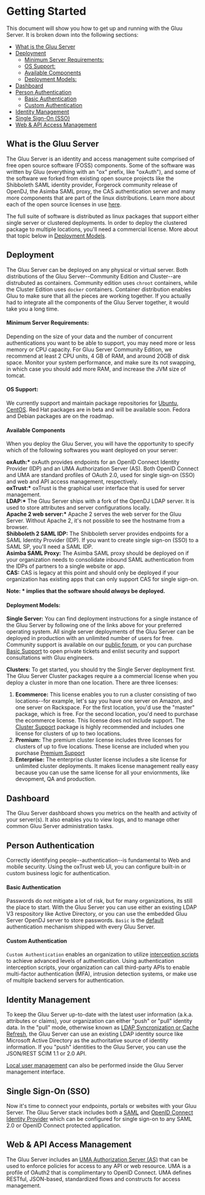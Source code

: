 # Getting Started

This document will show you how to get up and running with the Gluu Server. It is broken down into the following sections:

- [What is the Gluu Server](#what-is-the-gluu-server)    
- [Deployment](#deployment)    
	- [Minimum Server Requirements:](#minimum-server-requirements)  
	- [OS Support:](#os-support)  
	- [Available Components](#available-components)  
	- [Deployment Models:](#deployment-models)  
- [Dashboard](#dashboard)  
- [Person Authentication](#person-authentication)  
	- [Basic Authentication](#basic-authentication)  
	- [Custom Authentication](#custom-authentication)  
- [Identity Management](#identity-management)  
- [Single Sign-On (SSO)](#single-sign-on-sso)  
- [Web & API Access Management](#web-and-api-access-management)  

## What is the Gluu Server

The Gluu Server is an identity and access management suite comprised of free open source software (FOSS) components. Some of the software was written by Gluu (everything with an "ox" prefix, like "oxAuth"), and some of the software we forked from existing open source projects like the Shibboleth SAML identity provider, Forgerock community release of OpenDJ, the Asimba SAML proxy, the CAS authentication server and many more components that are part of the linux distributions. Learn more about each of the open source licenses in use [here](../introduction/index.md#licenses).

The full suite of software is distributed as linux packages that support either single server or clustered deployments. In order to deploy the clustered package to multiple locations, you'll need a commercial license. More about that topic below in [Deployment Models](#deployment-models).


## Deployment
The Gluu Server can be deployed on any physical or virtual server. Both distributions of the Gluu Server--Community Edition and Cluster--are distrubuted as containers. Community edition uses `chroot` containers, while the Cluster Edition uses `docker` containers. Container distribution enables Gluu to make sure that all the pieces are working together. If you actually had to integrate all the components of the Gluu Server together, it would take you a long time. 

#### Minimum Server Requirements:    
Depending on the size of your data and the number of concurrent authentications you want to be able to support, you may need more or less memory or CPU capacity. For Gluu Server Community Edition, we recommend at least 2 CPU units, 4 GB of RAM, and around 20GB of disk space. Monitor your system performance, and make sure its not swapping, in which case you should add more RAM, and increase the JVM size of tomcat.
 
#### OS Support:     
We currently support and maintain package repositories for [Ubuntu](../deployment/ubuntu.md), [CentOS](../deployment/centos.md). Red Hat packages are in beta and will be available soon. Fedora and Debian packages are on the roadmap.

#### Available Components
When you deploy the Gluu Server, you will have the opportunity to specify which of the following softwares you want deployed on your server: 

__oxAuth:*__ oxAuth provides endpoints for an OpenID Connect Identity Provider (IDP) and an UMA Authorization Server (AS). Both OpenID Connect and UMA are standard profiles of OAuth 2.0, used for single sign-on (SSO) and web and API access management, respectively.    
__oxTrust:*__ oxTrust is the graphical user interface that is used for server management.   
__LDAP:*__ The Gluu Server ships with a fork of the OpenDJ LDAP server. It is used to store attributes and server configurations locally.   
__Apache 2 web server:*__ Apache 2 serves the web server for the Gluu Server. Without Apache 2, it's not possible to see the hostname from a browser.   
**Shibboleth 2 SAML IDP:** The Shibboleth server provides endpoints for a SAML Identity Provider (IDP). If you want to create single sign-on (SSO) to a SAML SP, you'll need a SAML IDP.   
**Asimba SAML Proxy:** The Asimba SAML proxy should be deployed on if your organization needs to consolidate inbound SAML authentication from the IDPs of partners to a single website or app.   
**CAS:** CAS is legacy at this point and should only be deployed if your organization has existing apps that can only support CAS for single sign-on.   

__Note: * implies that the software should *always* be deployed.__

#### Deployment Models:  
**Single Server:** You can find deployment instructions for a single instance of the Gluu Server by following one of the links above for your preferred operating system. All single server deployments of the Gluu Server can be deployed in production with an unlimited number of users for free. Community support is available on our [public forum](http://support.gluu.org), or you can purchase [Basic Support](http://gluu.org/pricing) to open private tickets and enlist security and support consultations with Gluu engineers.   

**Clusters:**  To get started, you should try the Single Server deployment first. The Gluu Server Cluster packages require a a commercial license when you deploy a cluster in more than one location. There are three licenses:
  
1. **Ecommerce:** This license enables you to run a cluster consisting of two locations--for example, let's say you have one server on Amazon, and one server on Rackspace. For the first location, you'd use the "master" package, which is free. For the second location, you'd need to purchase the ecommerce license. This license does not include support. The [Cluster  Support](http://gluu.org/pricing) package is highly recommended and includes one license for clusters of up to two locations.
2. **Premium:** The premium cluster license includes three licenses for clusters of up to five locations. These license are included when you purchase [Premium Support](http://gluu.org/pricing)
3. **Enterprise:** The enterprise cluster license includes a site license for unlimited cluster deployments. It makes license management really easy because you can use the same license for all your enviornments, like devopment, QA and production.

## Dashboard
The Gluu Server dashboard shows you metrics on the health and activity of your server(s). It also enables you to view logs, and to manage other common Gluu Server administration tasks. 

## Person Authentication
Correctly identifying people--authentication--is fundamental to Web and mobile security. Using the oxTrust web UI, you can configure built-in or custom business logic for authentication. 

#### Basic Authentication
Passwords do not mitigate a lot of risk, but for many organizations, its still the place to start. With the Gluu Server you can use either an existing LDAP V3 respository like Active Directory,  or you can use the embedded Gluu Server OpenDJ server to store passwords. `Basic` is the [default](../configuration/index.md#manage-authentication) authentication mechanism shipped with every Gluu Server. 

#### Custom Authentication
`Custom Authentication` enables an organization to utilize [interception scripts](../../reference/interception-scripts/index.md#overview) to achieve advanced levels of authentication. Using authentication interception scripts, your organization can call third-party APIs to enable multi-factor authentication (MFA), intrusion detection systems, or make use of multiple backend servers for authentication. 


## Identity Management
To keep the Gluu Server up-to-date with the latest user information (a.k.a. attributes or claims), your organization can either "push" or "pull" identity data. In the "pull" mode, otherwise known as [LDAP Syncronization or Cache Refresh](../../articles/cache-refresh.md), the Gluu Server can use an existing LDAP identity source like Microsoft Active Directory as the authoritative source of identity information. If you "push" identities to the Gluu Server, you can use the JSON/REST SCIM 1.1 or 2.0 API. 

[Local user management](../user-management/index.md#local-user-management) can also be performed inside the Gluu Server management interface.


## Single Sign-On (SSO)
Now it's time to connect your endpoints, portals or websites with your Gluu Server. The Gluu Server stack includes both a [SAML](../saml/index.md) and [OpenID Connect Identity Provider](../openid-connect/index.md) which can be configured for single sign-on to any SAML 2.0 or OpenID Connect protected application.


## Web & API Access Management
The Gluu Server includes an [UMA Authorization Server (AS)](../uma/index.md) that can be used to enforce policies for access to any API or web resource. UMA is a profile of OAuth2 that is complimentary to OpenID Connect. UMA defines RESTful, JSON-based, standardized flows and constructs for access management. 
